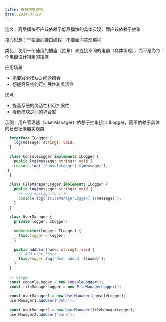 ```yaml
---
title: 依赖倒置原则
date: 2024-07-28
---
```

定义：高层模块不应该依赖于低层模块的具体实现，而应该依赖于抽象

核心思想：**要面向接口编程，不要面向实现编程

类比：使用一个通用的插座（抽象）来连接不同的电器（具体实现），而不是为每个电器设计特定的插座

应用场景

- 需要减少模块之间的耦合
- 想提高系统的可扩展性和灵活性

优点

- 提高系统的灵活性和可扩展性
- 降低模块之间的耦合度

示例：用户管理器（UserManager）依赖于抽象接口 ILogger，而不依赖于具体的日志记录器实现类

```ts
  interface ILogger {
    log(message: string): void;
  }
  
  class ConsoleLogger implements ILogger {
    public log(message: string): void {
    console.log(`[ConsoleLogger] ${message}`);
 }
  }
  
  class FileManagerLogger implements ILogger {
    public log(message: string): void {
      // Log message to file
      console.log(`[FileManagerLogger] ${message}`);
    }
  }
  
  class UserManager {
    private logger: ILogger;
  
    constructor(logger: ILogger) {
      this.logger = logger;
    }
  
    public addUser(name: string): void {
      // Add user logic
      this.logger.log(`User added: ${name}`);
    }
  }
  
  // Usage
  const consoleLogger = new ConsoleLogger();
  const fileManagerLogger = new FileManagerLogger();
  
  const userManager1 = new UserManager(consoleLogger);
  userManager1.addUser('John');
  
  const userManager2 = new UserManager(fileManagerLogger);
  userManager2.addUser('Jane');
```
